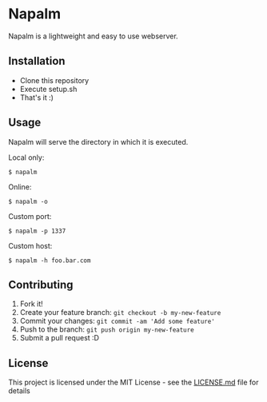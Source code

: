 # Napalm

Napalm is a lightweight and easy to use webserver.

## Installation

- Clone this repository
- Execute setup.sh
- That's it :)

## Usage

 Napalm will serve the directory in which it is executed.

 Local only:
 ```
 $ napalm 
 ```
 
 Online:
 ```
 $ napalm -o
 ```
 
 Custom port:
 ```
 $ napalm -p 1337
 ```
 
 Custom host:
 ```
 $ napalm -h foo.bar.com
 ```

## Contributing

1. Fork it!
2. Create your feature branch: `git checkout -b my-new-feature`
3. Commit your changes: `git commit -am 'Add some feature'`
4. Push to the branch: `git push origin my-new-feature`
5. Submit a pull request :D

## License

This project is licensed under the MIT License - see the [LICENSE.md](LICENSE.md) file for details
